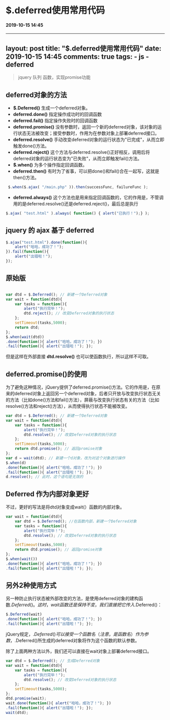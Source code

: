 # $.deferred使用常用代码
#### 2019-10-15 14:45
---
layout: post
title: "$.deferred使用常用代码"
date: 2019-10-15 14:45
comments: true
tags:
	- js
	- deferred
---

> jquery 队列 函数，实现promise功能

## deferred对象的方法
- **$.Deferred()** 生成一个deferred对象。
- **deferred.done()** 指定操作成功时的回调函数
- **deferred.fail()** 指定操作失败时的回调函数
- **deferred.promise()** 没有参数时，返回一个新的deferred对象，该对象的运行状态无法被改变；接受参数时，作用为在参数对象上部署deferred接口。
- **deferred.resolve()** 手动改变deferred对象的运行状态为"已完成"，从而立即触发done()方法。
- **deferred.reject()** 这个方法与deferred.resolve()正好相反，调用后将deferred对象的运行状态变为"已失败"，从而立即触发fail()方法。
- **$.when()** 为多个操作指定回调函数。
- **deferred.then()** 有时为了省事，可以把done()和fail()合在一起写，这就是then()方法。
```javascript
 $.when($.ajax( "/main.php" )).then(successFunc, failureFunc );
 ```
- **deferred.always()** 这个方法也是用来指定回调函数的，它的作用是，不管调用的是deferred.resolve()还是deferred.reject()，最后总是执行
```javascript
$.ajax( "test.html" ).always( function() { alert("已执行！");} );
 ```

## jquery 的 ajax 基于 deferred
```javascript
$.ajax("test.html").done(function(){
    alert("哈哈，成功了！");
}).fail(function(){
    alert("出错啦！");
});
```


## 原始版
```javascript

var dtd = $.Deferred(); // 新建一个Deferred对象
var wait = function(dtd){
    var tasks = function(){
        alert("执行完毕！");
        dtd.reject(); // 改变Deferred对象的执行状态
    };
    setTimeout(tasks,5000);
    return dtd;
};
$.when(wait(dtd))
.done(function(){ alert("哈哈，成功了！"); })
.fail(function(){ alert("出错啦！"); });

```
但是这样在外部直接 **dtd.resolve()** 也可以使函数执行，所以这样不可取。

## deferred.promise()的使用
为了避免这种情况，jQuery提供了deferred.promise()方法。它的作用是，在原来的deferred对象上返回另一个deferred对象，后者只开放与改变执行状态无关的方法（比如done()方法和fail()方法），屏蔽与改变执行状态有关的方法（比如resolve()方法和reject()方法），从而使得执行状态不能被改变。
```javascript
var dtd = $.Deferred(); // 新建一个Deferred对象
var wait = function(dtd){
    var tasks = function(){
        alert("执行完毕！");
        dtd.resolve(); // 改变Deferred对象的执行状态
    };
    setTimeout(tasks,5000);
    return dtd.promise(); // 返回promise对象
};
var d = wait(dtd); // 新建一个d对象，改为对这个对象进行操作
$.when(d)
.done(function(){ alert("哈哈，成功了！"); })
.fail(function(){ alert("出错啦！"); });
d.resolve(); // 此时，这个语句是无效的

```
## Deferred 作为内部对象更好
不过，更好的写法是将dtd对象变成wait(）函数的内部对象。
```javascript
var wait = function(dtd){
    var dtd = $.Deferred(); //在函数内部，新建一个Deferred对象
    var tasks = function(){
        alert("执行完毕！");
        dtd.resolve(); // 改变Deferred对象的执行状态
    };
    setTimeout(tasks,5000);
    return dtd.promise(); // 返回promise对象
};
$.when(wait())
.done(function(){ alert("哈哈，成功了！"); })
.fail(function(){ alert("出错啦！"); });
```

## 另外2种使用方式
另一种防止执行状态被外部改变的方法，是使用deferred对象的建构函数$.Deferred()。
这时，wait函数还是保持不变，我们直接把它传入$.Deferred()：
```javascript
$.Deferred(wait)
.done(function(){ alert("哈哈，成功了！"); })
.fail(function(){ alert("出错啦！"); });
```
jQuery规定，$.Deferred()可以接受一个函数名（注意，是函数名）作为参数，$.Deferred()所生成的deferred对象将作为这个函数的默认参数。

除了上面两种方法以外，我们还可以直接在wait对象上部署deferred接口。
```javascript
var dtd = $.Deferred(); // 生成Deferred对象
var wait = function(dtd){
    var tasks = function(){
        alert("执行完毕！");
        dtd.resolve(); // 改变Deferred对象的执行状态
    };
    setTimeout(tasks,5000);
};
dtd.promise(wait);
wait.done(function(){ alert("哈哈，成功了！"); })
.fail(function(){ alert("出错啦！"); });
wait(dtd);
```
